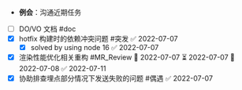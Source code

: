 - **例会**：沟通近期任务
- [ ] DO/VO 文档 #doc
- [x] hotfix 构建时的依赖冲突问题 #突发 ✅ 2022-07-07
	- [x] solved by using node 16 ✅ 2022-07-07
- [x] 渲染性能优化相关重构 #MR_Review 🛫 2022-07-07 ⏳ 2022-07-07 📅 2022-07-08 ✅ 2022-07-11
- [x] 协助排查埋点部分情况下发送失败的问题 #偶遇 ✅ 2022-07-07